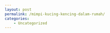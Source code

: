 ```yaml
---
layout: post
permalink: /mimpi-kucing-kencing-dalam-rumah/
categories:
    - Uncategorized
---
```


